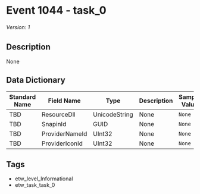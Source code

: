 # Event 1044 - task_0
###### Version: 1

## Description
None

## Data Dictionary
|Standard Name|Field Name|Type|Description|Sample Value|
|---|---|---|---|---|
|TBD|ResourceDll|UnicodeString|None|`None`|
|TBD|SnapinId|GUID|None|`None`|
|TBD|ProviderNameId|UInt32|None|`None`|
|TBD|ProviderIconId|UInt32|None|`None`|

## Tags
* etw_level_Informational
* etw_task_task_0